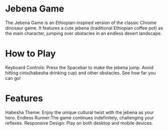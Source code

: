 # Jebena Game 
The Jebena Game is an Ethiopian-inspired version of the classic Chrome dinosaur game. It features a cute jebena (traditional Ethiopian coffee pot) as the main character, jumping over obstacles in an endless desert landscape.
# How to Play
Keyboard Controls: Press the Spacebar to make the jebena jump.
Avoid hitting cinis(habesha drinking cup) and other obstacles.
See how far you can go!
# Features
Habesha Theme: Enjoy the unique cultural twist with the jebena as your hero.
Endless Runner:The game continues indefinitely, challenging your reflexes.
Responsive Design: Play on both desktop and mobile devices.
